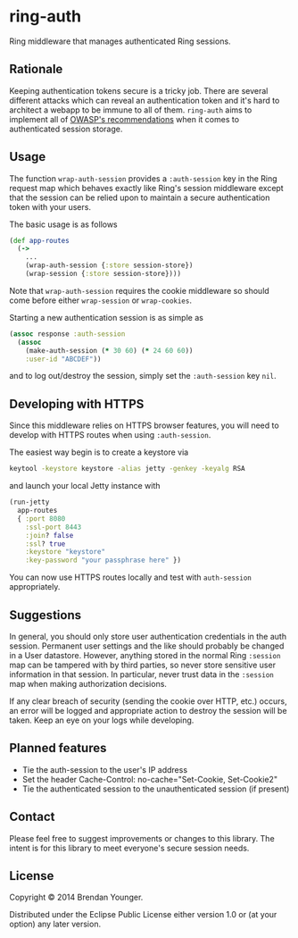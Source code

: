 # ring-auth

Ring middleware that manages authenticated Ring sessions.

## Rationale

Keeping authentication tokens secure is a tricky job.  There are several different attacks which can reveal an authentication token and it's hard to architect a webapp to be immune to all of them.  `ring-auth` aims to implement all of [OWASP's recommendations](https://www.owasp.org/index.php/Session_Management_Cheat_Sheet) when it comes to authenticated session storage.

## Usage

The function `wrap-auth-session` provides a `:auth-session` key in the Ring request map which behaves exactly like Ring's session middleware except that the session can be relied upon to maintain a secure authentication token with your users.

The basic usage is as follows

````clojure
(def app-routes
  (->
    ...
    (wrap-auth-session {:store session-store})
    (wrap-session {:store session-store})))
````

Note that `wrap-auth-session` requires the cookie middleware so should come before either `wrap-session` or `wrap-cookies`.

Starting a new authentication session is as simple as

````clojure
(assoc response :auth-session
  (assoc
    (make-auth-session (* 30 60) (* 24 60 60))
    :user-id "ABCDEF"))
````

and to log out/destroy the session, simply set the `:auth-session` key `nil`.

## Developing with HTTPS

Since this middleware relies on HTTPS browser features, you will need to develop with HTTPS routes when using `:auth-session`.

The easiest way begin is to create a keystore via

````sh
keytool -keystore keystore -alias jetty -genkey -keyalg RSA
````

and launch your local Jetty instance with

````clojure
(run-jetty
  app-routes
  { :port 8080
    :ssl-port 8443
    :join? false
    :ssl? true
    :keystore "keystore"
    :key-password "your passphrase here" })
````

You can now use HTTPS routes locally and test with `auth-session` appropriately.

## Suggestions

In general, you should only store user authentication credentials in the auth session.  Permanent user settings and the like should probably be changed in a User datastore.  However, anything stored in the normal Ring `:session` map can be tampered with by third parties, so never store sensitive user information in that session.  In particular, never trust data in the `:session` map when making authorization decisions.

If any clear breach of security (sending the cookie over HTTP, etc.) occurs, an error will be logged and appropriate action to destroy the session will be taken.  Keep an eye on your logs while developing.

## Planned features

* Tie the auth-session to the user's IP address
* Set the header Cache-Control: no-cache="Set-Cookie, Set-Cookie2"
* Tie the authenticated session to the unauthenticated session (if present)

## Contact

Please feel free to suggest improvements or changes to this library.  The intent is for this library to meet everyone's secure session needs.

## License

Copyright © 2014 Brendan Younger.

Distributed under the Eclipse Public License either version 1.0 or (at
your option) any later version.
